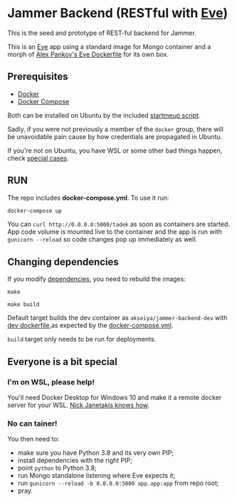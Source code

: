 # Jammer Backend (RESTful with [Eve][eve])

This is the seed and prototype of REST-ful backend for Jammer.

This is an [Eve][eve] app using a standard image for Mongo container
and a morph of [Alex Pankov's Eve Dockerfile][alexdock] for its own box.

[eve]: http://docs.python-eve.org/en/latest/index.html
[alexdock]: https://github.com/alekspankov/docker-eve-python

## Prerequisites

- [Docker](https://docs.docker.com/) 
- [Docker Compose](https://docs.docker.com/compose/)

Both can be installed on Ubuntu by the included
[startmeup script](./bin/startmeup-ubuntu).

Sadly, if you were not previously a member of the `docker` group, there will be unavoidable pain cause by how credentials are propagated in Ubuntu.

If you're not on Ubuntu, you have WSL or some other bad things happen,
check [special cases](#special).

## RUN

The repo includes **docker-compose.yml**. To use it run:

```bash
docker-compose up
```

You can `curl http://0.0.0.0:5000/tadek` as soon as containers are started.
App code volume is mounted live to the container and the app is run with 
`gunicorn --reload` so code changes pop up immediately as well.

## Changing dependencies

If you modify [dependencies](./requirements.txt), you need to rebuild the images:

```
make
```

```
make build
```

Default target builds the dev container as `akseiya/jammer-backend-dev`
with [dev dockerfile](./docker/Dockerfile.dev),as expected by the 
[docker-compose.yml](./docker-compose.yml).

`build` target only needs to be run for deployments.

<a name="special"></a>

## Everyone is a bit special

### I'm on WSL, please help!

You'll need Docker Desktop for Windows 10 and make it a remote docker server for your WSL. [Nick Janetakis knows how][nickdock].

[nickdock]: https://nickjanetakis.com/blog/setting-up-docker-for-windows-and-wsl-to-work-flawlessly

### No can tainer!

You then need to:
- make sure you have Python 3.8 and its very own PIP;
- install dependencies with the right PIP;
- point `python` to Python 3.8;
- run Mongo standalone listening where Eve expects it;
- run `gunicorn --reload -b 0.0.0.0:5000 app.app:app` from repo root;
- pray.

